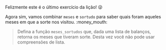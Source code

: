 Felizmente este é o último exercício da lição! :stuck_out_tongue_winking_eye:

Agora sim, vamos combinar `meses` e `sortudo` para saber quais foram aqueles meses em que a sorte nos visitou. :money_mouth:

> Defina a função `meses_sortudos` que, dada uma lista de balanços, retorna os meses que tiveram sorte. Desta vez você não pode usar compreensões de lista.
